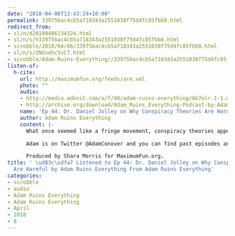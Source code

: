 ```yaml
---
date: "2018-04-06T13:43:24+10:00"
permalink: 33975bac4cb5a718343a2551038f75d4fc85fbb8.html
redirect_from:
- sl/n/d20180406134324.html
- sl/n/s/h33975bac4cb5a718343a2551038f75d4fc85fbb8.html
- scrobble/2018/04/06/33975bac4cb5a718343a2551038f75d4fc85fbb8.html
- sl/n/s/ZNUvehc5vC7.html
- scrobble/Adam-Ruins-Everything//33975bac4cb5a718343a2551038f75d4fc85fbb8.html
listen-of:
  h-cite:
    url: http://maximumfun.org/feeds/are.xml
    photo: ""
    audio:
    - http://media.adknit.com/a/f/90/adam-ruins-everything/8k7olr.1-1.mp3
    - http://archive.org/download/Adam_Ruins_Everything-Podcast-by-Adam_Ruins_Everything/Ep_44_Dr_Daniel_Jolley_on_Why_Conspiracy_Theories_Are_Harmful.mp3
    name: 'Ep 44: Dr. Daniel Jolley on Why Conspiracy Theories Are Harmful'
    author: Adam Ruins Everything
    content: |-
      What once seemed like a fringe movement, conspiracy theories appear more pervasive than ever. Our guest Dr. Daniel Jolley points out, conspiracy theories have been around for centuries; social media, however, has given them a wider platform and megaphone. Believing in such theories can seem like harmless speculation. But if enough people accept ideas like the faking of the moon landing or 9/11 being a government inside job, they'll feel they have no agency. This can lead to very dangerous effects like lower voter turnout and less civic engagement at large. Daniel, who appeared on Adam Ruins Conspiracy Theories, explains why people believe in conspiracy theories in the first place, how people can believe in two contradictory conspiracy theories, and how we can combat these theories to create a healthier democracy. He studies conspiracy theories at Staffordshire University in the United Kingdom.

      Adam is on Twitter @AdamConover and you can find past episodes and bonus content from the TruTV show at AdamRuinsEverything.com.

      Produced by Shara Morris for MaximumFun.org.
title: ' \ud83c\udfa7 Listened to Ep 44: Dr. Daniel Jolley on Why Conspiracy Theories
  Are Harmful by Adam Ruins Everything From Adam Ruins Everything'
categories:
- scrobble
- audio
- Adam Ruins Everything
- Adam Ruins Everything
- April
- 2018
- 6
---
```

